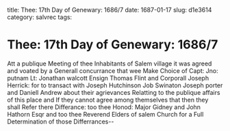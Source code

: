 title: Thee: 17th Day of Genewary: 1686/7
date: 1687-01-17
slug: d1e3614
category: salvrec
tags: 


<div markdown class="doc" id="d1e3614">


# Thee: 17th Day of Genewary: 1686/7

Att a publique Meeting of thee Inhabitants of Salem village it was agreed and voated by a Generall concurrance that wee Make Choice of Capt: Jno: putnam Lt: Jonathan walcott Ensign Thomas Flint and Corporall Joseph Herrick: for to transact with Joseph Hutchinson Job Swinaton Joseph porter and Daniell Andrew about their agrievances Relatting to the publique affairs of this place and If they cannot agree among themselves that then they shall Refer there Differance: too thee Honod: Major Gidney and John Hathorn Esqr and too thee Reverend Elders of salem Church for a Full Determination of those Differrances--
</div>